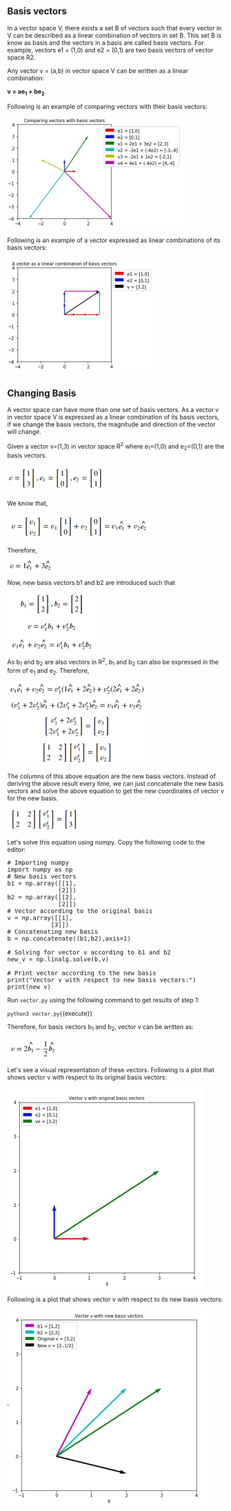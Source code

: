 ## Basis vectors
In a vector space V, there exists a set B of vectors such that every vector in V can be described as a linear combination of vectors in set B. This set B is know as basis and the vectors in a basis are called basis vectors. For example, vectors e1 = (1,0) and e2 = (0,1) are two basis vectors of vector space R2.

Any vector v = (a,b) in vector space V can be written as a linear combination:

**v = ae<sub>1</sub> + be<sub>2</sub>**

Following is an example of comparing vectors with their basis vectors:

![Basis vectors 1](./assets/bv1.jpg)

Following is an example of a vector expressed as linear combinations of its basis vectors:

![Basis vectors 2](./assets/bv2.jpg)

## Changing Basis
A vector space can have more than one set of basis vectors. As a vector v in vector space V is expressed as a linear combination of its basis vectors, if we change the basis vectors, the magnitude and direction of the vector will change.

Given a vector v=(1,3) in vector space R<sup>2</sup> where e<sub>1</sub>=(1,0) and e<sub>2</sub>=(0,1) are the basis vectors.

![Basis vectors 3](./assets/bv3.jpg)

We know that,

![Basis vectors 4](./assets/bv4.jpg)

Therefore,

![Basis vectors 5](./assets/bv5.jpg)

Now, new basis vectors b1 and b2 are introduced such that

![Basis vectors 6](./assets/bv6.jpg)

As b<sub>1</sub> and b<sub>2</sub> are also vectors in R<sup>2</sup>, b<sub>1</sub> and b<sub>2</sub> can also be expressed in the form of e<sub>1</sub> and e<sub>2</sub>. Therefore,

![Basis vectors 7](./assets/bv7.jpg)

The columns of this above equation are the new basis vectors. Instead of deriving the above result every time, we can just concatenate the new basis vectors and solve the above equation to get the new coordinates of vector v for the new basis.

![Basis vectors 8](./assets/bv8.jpg)

Let's solve this equation using numpy. Copy the following code to the editor:

<pre class="file" data-filename="vector.py" data-target="replace">
# Importing numpy
import numpy as np
# New basis vectors
b1 = np.array([[1],
              [2]])
b2 = np.array([[2],
              [2]])
# Vector according to the original basis
v = np.array([[1],
            [3]])
# Concatenating new basis
b = np.concatenate((b1,b2),axis=1)

# Solving for vector v according to b1 and b2
new_v = np.linalg.solve(b,v)

# Print vector according to the new basis
print("Vector v with respect to new basis vectors:")
print(new_v)
</pre>

Run `vector.py` using the following command to get results of step 1:

`python3 vector.py`{{execute}}

Therefore, for basis vectors b<sub>1</sub> and b<sub>2</sub>, vector v can be written as:

![Basis vectors 9](./assets/bv9.jpg)

Let's see a visual representation of these vectors. Following is a plot that shows vector v with respect to its original basis vectors:

![Basis vectors 10](./assets/bv10.jpg)

Following is a plot that shows vector v with respect to its new basis vectors:

![Basis vectors 11](./assets/bv11.jpg)